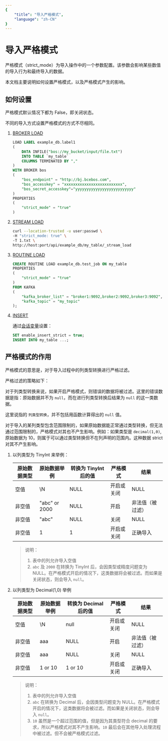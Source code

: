 ```yaml
---
{
    "title": "导入严格模式",
    "language": "zh-CN"
}
---
```


<!-- 
Licensed to the Apache Software Foundation (ASF) under one
or more contributor license agreements.  See the NOTICE file
distributed with this work for additional information
regarding copyright ownership.  The ASF licenses this file
to you under the Apache License, Version 2.0 (the
"License"); you may not use this file except in compliance
with the License.  You may obtain a copy of the License at

  http://www.apache.org/licenses/LICENSE-2.0

Unless required by applicable law or agreed to in writing,
software distributed under the License is distributed on an
"AS IS" BASIS, WITHOUT WARRANTIES OR CONDITIONS OF ANY
KIND, either express or implied.  See the License for the
specific language governing permissions and limitations
under the License.
-->


# 导入严格模式

严格模式（strict_mode）为导入操作中的一个参数配置。该参数会影响某些数值的导入行为和最终导入的数据。

本文档主要说明如何设置严格模式，以及严格模式产生的影响。

## 如何设置

严格模式默认情况下都为 False，即关闭状态。

不同的导入方式设置严格模式的方式不尽相同。

1. [BROKER LOAD](../../../sql-manual/sql-reference-v2/Data-Manipulation-Statements/Load/BROKER-LOAD.html)

   ```sql
   LOAD LABEL example_db.label1
   (
       DATA INFILE("bos://my_bucket/input/file.txt")
       INTO TABLE `my_table`
       COLUMNS TERMINATED BY ","
   )
   WITH BROKER bos
   (
       "bos_endpoint" = "http://bj.bcebos.com",
       "bos_accesskey" = "xxxxxxxxxxxxxxxxxxxxxxxxxx",
       "bos_secret_accesskey"="yyyyyyyyyyyyyyyyyyyyyyyyyy"
   )
   PROPERTIES
   (
       "strict_mode" = "true"
   )
   ```

2. [STREAM LOAD](../../../sql-manual/sql-reference-v2/Data-Manipulation-Statements/Load/STREAM-LOAD.html)

   ```bash
   curl --location-trusted -u user:passwd \
   -H "strict_mode: true" \
   -T 1.txt \
   http://host:port/api/example_db/my_table/_stream_load
   ```

3. [ROUTINE LOAD](../../../sql-manual/sql-reference-v2/Data-Manipulation-Statements/Load/CREATE-ROUTINE-LOAD.html)

   ```sql
   CREATE ROUTINE LOAD example_db.test_job ON my_table
   PROPERTIES
   (
       "strict_mode" = "true"
   ) 
   FROM KAFKA
   (
       "kafka_broker_list" = "broker1:9092,broker2:9092,broker3:9092",
       "kafka_topic" = "my_topic"
   );
   ```

4. [INSERT](../../../sql-manual/sql-reference-v2/Data-Manipulation-Statements/Manipulation/INSERT.html)

   通过[会话变量](../../../advanced/variables.html)设置：

   ```sql
   SET enable_insert_strict = true;
   INSERT INTO my_table ...;
   ```

## 严格模式的作用

严格模式的意思是，对于导入过程中的列类型转换进行严格过滤。

严格过滤的策略如下：

对于列类型转换来说，如果开启严格模式，则错误的数据将被过滤。这里的错误数据是指：原始数据并不为 `null`，而在进行列类型转换后结果为 `null` 的这一类数据。

这里说指的 `列类型转换`，并不包括用函数计算得出的 `null` 值。

对于导入的某列类型包含范围限制的，如果原始数据能正常通过类型转换，但无法通过范围限制的，严格模式对其也不产生影响。例如：如果类型是 `decimal(1,0)`, 原始数据为 10，则属于可以通过类型转换但不在列声明的范围内。这种数据 strict 对其不产生影响。

1. 以列类型为 TinyInt 来举例：

   | 原始数据类型 | 原始数据举例  | 转换为 TinyInt 后的值 | 严格模式   | 结果             |
   | ------------ | ------------- | --------------------- | ---------- | ---------------- |
   | 空值         | \N            | NULL                  | 开启或关闭 | NULL             |
   | 非空值       | "abc" or 2000 | NULL                  | 开启       | 非法值（被过滤） |
   | 非空值       | "abc"         | NULL                  | 关闭       | NULL             |
   | 非空值       | 1             | 1                     | 开启或关闭 | 正确导入         |

   > 说明：
   >
   > 1. 表中的列允许导入空值
   > 2. `abc` 及 `2000` 在转换为 TinyInt 后，会因类型或精度问题变为 NULL。在严格模式开启的情况下，这类数据将会被过滤。而如果是关闭状态，则会导入 `null`。

2. 以列类型为 Decimal(1,0) 举例

   | 原始数据类型 | 原始数据举例 | 转换为 Decimal 后的值 | 严格模式   | 结果             |
   | ------------ | ------------ | --------------------- | ---------- | ---------------- |
   | 空值         | \N           | null                  | 开启或关闭 | NULL             |
   | 非空值       | aaa          | NULL                  | 开启       | 非法值（被过滤） |
   | 非空值       | aaa          | NULL                  | 关闭       | NULL             |
   | 非空值       | 1 or 10      | 1 or 10               | 开启或关闭 | 正确导入         |

   > 说明：
   >
   > 1. 表中的列允许导入空值
   > 2. `abc` 在转换为 Decimal 后，会因类型问题变为 NULL。在严格模式开启的情况下，这类数据将会被过滤。而如果是关闭状态，则会导入 `null`。
   > 3. `10` 虽然是一个超过范围的值，但是因为其类型符合 decimal 的要求，所以严格模式对其不产生影响。`10` 最后会在其他导入处理流程中被过滤。但不会被严格模式过滤。